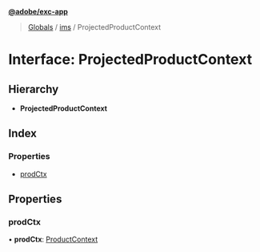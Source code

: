 **[@adobe/exc-app](../README.md)**

> [Globals](../README.md) / [ims](../modules/ims.md) / ProjectedProductContext

# Interface: ProjectedProductContext

## Hierarchy

* **ProjectedProductContext**

## Index

### Properties

* [prodCtx](ims.projectedproductcontext.md#prodctx)

## Properties

### prodCtx

•  **prodCtx**: [ProductContext](ims.productcontext.md)
